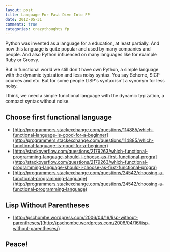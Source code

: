 ```yaml
---
layout: post
title: Language For Fast Dive Into FP
date: 2012-05-31
comments: true
categories: crazythoughts fp
---
```


Python was invented as a language for a education, at least partially.
And now this language is quite popular and used by many companies and people.
And also Python influenced on many languages like for example Ruby or Groovy.

But in functional world we still don't have own Python, a simple language with the dynamic typization and
less noisy syntax. You say Scheme, SICP cources and etc. But for some people LISP's syntax isn't a synonym for
less noisy.

I think, we need a simple functional language with the dynamic typization, a compact syntax without noise.

## Choose first functional language
* [http://programmers.stackexchange.com/questions/114885/which-functional-language-is-good-for-a-beginner](http://programmers.stackexchange.com/questions/114885/which-functional-language-is-good-for-a-beginner)
* [http://stackoverflow.com/questions/2179263/which-functional-programming-language-should-i-choose-as-first-functional-progra](http://stackoverflow.com/questions/2179263/which-functional-programming-language-should-i-choose-as-first-functional-progra)
* [http://programmers.stackexchange.com/questions/24542/choosing-a-functional-programming-language](http://programmers.stackexchange.com/questions/24542/choosing-a-functional-programming-language)

## Lisp Without Parentheses
* [http://pschombe.wordpress.com/2006/04/16/lisp-without-parentheses/](http://pschombe.wordpress.com/2006/04/16/lisp-without-parentheses/)

## Peace!
